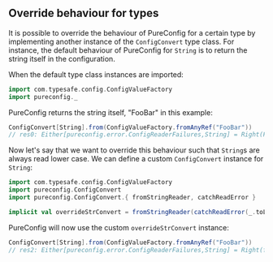 ## Override behaviour for types

It is possible to override the behaviour of PureConfig for a certain type by
implementing another instance of the `ConfigConvert` type class. For instance,
the default behaviour of PureConfig for `String` is to return the string itself
in the configuration.

When the default type class instances are imported:

```scala
import com.typesafe.config.ConfigValueFactory
import pureconfig._
```
PureConfig returns the string itself, "FooBar" in this example:

```scala
ConfigConvert[String].from(ConfigValueFactory.fromAnyRef("FooBar"))
// res0: Either[pureconfig.error.ConfigReaderFailures,String] = Right(FooBar)
```

Now let's say that we want to override this behaviour such that `String`s are
always read lower case. We can define a custom `ConfigConvert` instance for `String`:

```scala
import com.typesafe.config.ConfigValueFactory
import pureconfig.ConfigConvert
import pureconfig.ConfigConvert.{ fromStringReader, catchReadError }

implicit val overrideStrConvert = fromStringReader(catchReadError(_.toLowerCase))
```

PureConfig will now use the custom `overrideStrConvert` instance:
```scala
ConfigConvert[String].from(ConfigValueFactory.fromAnyRef("FooBar"))
// res2: Either[pureconfig.error.ConfigReaderFailures,String] = Right(foobar)
```
